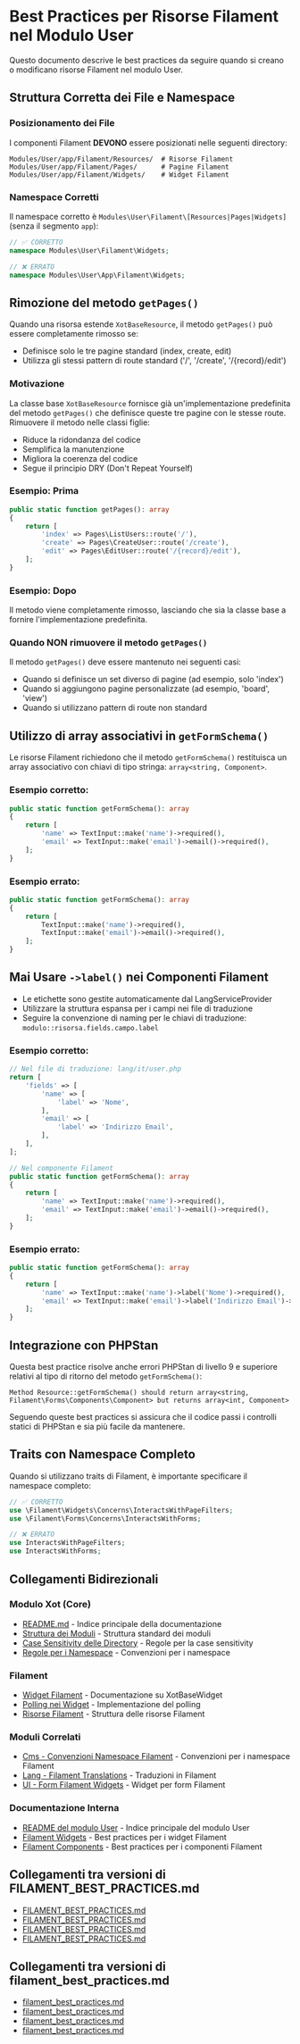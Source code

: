 # Best Practices per Risorse Filament nel Modulo User

Questo documento descrive le best practices da seguire quando si creano o modificano risorse Filament nel modulo User.

## Struttura Corretta dei File e Namespace

### Posizionamento dei File

I componenti Filament **DEVONO** essere posizionati nelle seguenti directory:

```
Modules/User/app/Filament/Resources/  # Risorse Filament
Modules/User/app/Filament/Pages/      # Pagine Filament
Modules/User/app/Filament/Widgets/    # Widget Filament
```

### Namespace Corretti

Il namespace corretto è `Modules\User\Filament\[Resources|Pages|Widgets]` (senza il segmento `app`):

```php
// ✅ CORRETTO
namespace Modules\User\Filament\Widgets;

// ❌ ERRATO
namespace Modules\User\App\Filament\Widgets;
```

## Rimozione del metodo `getPages()`

Quando una risorsa estende `XotBaseResource`, il metodo `getPages()` può essere completamente rimosso se:
- Definisce solo le tre pagine standard (index, create, edit)
- Utilizza gli stessi pattern di route standard ('/', '/create', '/{record}/edit')

### Motivazione

La classe base `XotBaseResource` fornisce già un'implementazione predefinita del metodo `getPages()` che definisce queste tre pagine con le stesse route. Rimuovere il metodo nelle classi figlie:
- Riduce la ridondanza del codice
- Semplifica la manutenzione
- Migliora la coerenza del codice
- Segue il principio DRY (Don't Repeat Yourself)

### Esempio: Prima

```php
public static function getPages(): array
{
    return [
        'index' => Pages\ListUsers::route('/'),
        'create' => Pages\CreateUser::route('/create'),
        'edit' => Pages\EditUser::route('/{record}/edit'),
    ];
}
```

### Esempio: Dopo

Il metodo viene completamente rimosso, lasciando che sia la classe base a fornire l'implementazione predefinita.

### Quando NON rimuovere il metodo `getPages()`

Il metodo `getPages()` deve essere mantenuto nei seguenti casi:
- Quando si definisce un set diverso di pagine (ad esempio, solo 'index')
- Quando si aggiungono pagine personalizzate (ad esempio, 'board', 'view')
- Quando si utilizzano pattern di route non standard

## Utilizzo di array associativi in `getFormSchema()`

Le risorse Filament richiedono che il metodo `getFormSchema()` restituisca un array associativo con chiavi di tipo stringa: `array<string, Component>`.

### Esempio corretto:

```php
public static function getFormSchema(): array
{
    return [
        'name' => TextInput::make('name')->required(),
        'email' => TextInput::make('email')->email()->required(),
    ];
}
```

### Esempio errato:

```php
public static function getFormSchema(): array
{
    return [
        TextInput::make('name')->required(),
        TextInput::make('email')->email()->required(),
    ];
}
```

## Mai Usare `->label()` nei Componenti Filament

- Le etichette sono gestite automaticamente dal LangServiceProvider
- Utilizzare la struttura espansa per i campi nei file di traduzione
- Seguire la convenzione di naming per le chiavi di traduzione: `modulo::risorsa.fields.campo.label`

### Esempio corretto:

```php
// Nel file di traduzione: lang/it/user.php
return [
    'fields' => [
        'name' => [
            'label' => 'Nome',
        ],
        'email' => [
            'label' => 'Indirizzo Email',
        ],
    ],
];

// Nel componente Filament
public static function getFormSchema(): array
{
    return [
        'name' => TextInput::make('name')->required(),
        'email' => TextInput::make('email')->email()->required(),
    ];
}
```

### Esempio errato:

```php
public static function getFormSchema(): array
{
    return [
        'name' => TextInput::make('name')->label('Nome')->required(),
        'email' => TextInput::make('email')->label('Indirizzo Email')->email()->required(),
    ];
}
```

## Integrazione con PHPStan

Questa best practice risolve anche errori PHPStan di livello 9 e superiore relativi al tipo di ritorno del metodo `getFormSchema()`:

```
Method Resource::getFormSchema() should return array<string, Filament\Forms\Components\Component> but returns array<int, Component>
```

Seguendo queste best practices si assicura che il codice passi i controlli statici di PHPStan e sia più facile da mantenere.

## Traits con Namespace Completo

Quando si utilizzano traits di Filament, è importante specificare il namespace completo:

```php
// ✅ CORRETTO
use \Filament\Widgets\Concerns\InteractsWithPageFilters;
use \Filament\Forms\Concerns\InteractsWithForms;

// ❌ ERRATO
use InteractsWithPageFilters;
use InteractsWithForms;
```

## Collegamenti Bidirezionali

### Modulo Xot (Core)
- [README.md](../../Xot/docs/README.md) - Indice principale della documentazione
- [Struttura dei Moduli](../../Xot/docs/MODULE_STRUCTURE.md) - Struttura standard dei moduli
- [Case Sensitivity delle Directory](../../Xot/docs/DIRECTORY-CASE-SENSITIVITY.md) - Regole per la case sensitivity
- [Regole per i Namespace](../../Xot/docs/NAMESPACE-RULES.md) - Convenzioni per i namespace

### Filament
- [Widget Filament](../../Xot/docs/filament/widgets/xot-base-widget.md) - Documentazione su XotBaseWidget
- [Polling nei Widget](../../Xot/docs/filament/widgets/FILAMENT_WIDGETS_POLLING.md) - Implementazione del polling
- [Risorse Filament](../../Xot/docs/filament-resources.md) - Struttura delle risorse Filament

### Moduli Correlati
- [Cms - Convenzioni Namespace Filament](../../Cms/docs/convenzioni-namespace-filament.md) - Convenzioni per i namespace Filament
- [Lang - Filament Translations](../../Lang/docs/filament-translations.md) - Traduzioni in Filament
- [UI - Form Filament Widgets](../../UI/docs/form_filament_widgets.md) - Widget per form Filament

### Documentazione Interna
- [README del modulo User](./README.md) - Indice principale del modulo User
- [Filament Widgets](./best-practices/filament-widgets.md) - Best practices per i widget Filament
- [Filament Components](./best-practices/filament-components.md) - Best practices per i componenti Filament 
## Collegamenti tra versioni di FILAMENT_BEST_PRACTICES.md
* [FILAMENT_BEST_PRACTICES.md](../../../Xot/docs/filament/FILAMENT_BEST_PRACTICES.md)
* [FILAMENT_BEST_PRACTICES.md](../../../Xot/docs/FILAMENT_BEST_PRACTICES.md)
* [FILAMENT_BEST_PRACTICES.md](../../../User/docs/FILAMENT_BEST_PRACTICES.md)
* [FILAMENT_BEST_PRACTICES.md](../../../Job/docs/FILAMENT_BEST_PRACTICES.md)


## Collegamenti tra versioni di filament_best_practices.md
* [filament_best_practices.md](../../../../docs/rules/filament_best_practices.md)
* [filament_best_practices.md](../../Xot/docs/filament/filament_best_practices.md)
* [filament_best_practices.md](../../Xot/docs/filament_best_practices.md)
* [filament_best_practices.md](../../Job/docs/filament_best_practices.md)


